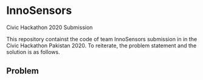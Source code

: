 # InnoSensors
Civic Hackathon 2020 Submission

This repository containst the code of team InnoSensors submission in in the Civic Hackathon Pakistan 2020. To reiterate, the problem statement and the solution is as follows.

## Problem
